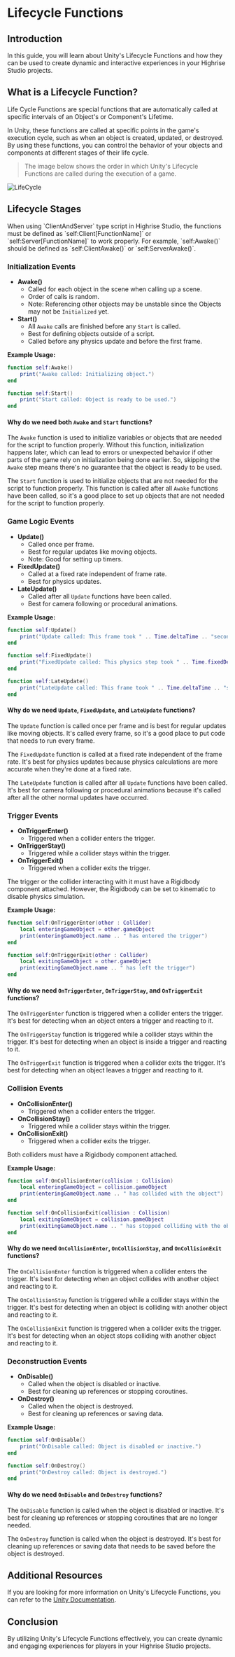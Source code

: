 # Lifecycle Functions

## Introduction
In this guide, you will learn about Unity's Lifecycle Functions and how they can be used to create dynamic and interactive experiences in your Highrise Studio projects.

## What is a Lifecycle Function?
Life Cycle Functions are special functions that are automatically called at specific intervals of an Object's or Component's Lifetime.

In Unity, these functions are called at specific points in the game's execution cycle, such as when an object is created, updated, or destroyed. By using these functions, you can control the behavior of your objects and components at different stages of their life cycle.

> The image below shows the order in which Unity's Lifecycle Functions are called during the execution of a game.

![LifeCycle](/assets/learn/guides/studio/basics/unity-life-cycle.png)

## Lifecycle Stages

<Note type="warning">
When using `ClientAndServer` type script in Highrise Studio, the functions must be defined as `self:Client[FunctionName]` or `self:Server[FunctionName]` to work properly.
For example, `self:Awake()` should be defined as `self:ClientAwake()` or `self:ServerAwake()`.
</Note>

### Initialization Events

- **Awake()**
  - Called for each object in the scene when calling up a scene.
  - Order of calls is random.
  - Note: Referencing other objects may be unstable since the Objects may not be `Initialized` yet.
- **Start()**
  - All `Awake` calls are finished before any `Start` is called.
  - Best for defining objects outside of a script.
  - Called before any physics update and before the first frame.

**Example Usage:**
```lua
function self:Awake()
    print("Awake called: Initializing object.")
end

function self:Start()
    print("Start called: Object is ready to be used.")
end
```

#### Why do we need both `Awake` and `Start` functions?
The `Awake` function is used to initialize variables or objects that are needed for the script to function properly. Without this function, initialization happens later, which can lead to errors or unexpected behavior if other parts of the game rely on initialization being done earlier. So, skipping the `Awake` step means there's no guarantee that the object is ready to be used.

The `Start` function is used to initialize objects that are not needed for the script to function properly. This function is called after all `Awake` functions have been called, so it's a good place to set up objects that are not needed for the script to function properly.

### Game Logic Events

- **Update()**
  - Called once per frame.
  - Best for regular updates like moving objects.
  - Note: Good for setting up timers.
- **FixedUpdate()**
  - Called at a fixed rate independent of frame rate.
  - Best for physics updates.
- **LateUpdate()**
  - Called after all `Update` functions have been called.
  - Best for camera following or procedural animations.

**Example Usage:**
```lua
function self:Update()
    print("Update called: This frame took " .. Time.deltaTime .. "seconds")
end

function self:FixedUpdate()
    print("FixedUpdate called: This physics step took " .. Time.fixedDeltaTime .. " seconds")
end

function self:LateUpdate()
    print("LateUpdate called: This frame took " .. Time.deltaTime .. "seconds, but I'm happening after all the other normal Updates occured")
end
```

#### Why do we need `Update`, `FixedUpdate`, and `LateUpdate` functions?

The `Update` function is called once per frame and is best for regular updates like moving objects. It's called every frame, so it's a good place to put code that needs to run every frame.

The `FixedUpdate` function is called at a fixed rate independent of the frame rate. It's best for physics updates because physics calculations are more accurate when they're done at a fixed rate.

The `LateUpdate` function is called after all `Update` functions have been called. It's best for camera following or procedural animations because it's called after all the other normal updates have occurred.

### Trigger Events

- **OnTriggerEnter()**
  - Triggered when a collider enters the trigger.
- **OnTriggerStay()**
  - Triggered while a collider stays within the trigger.
- **OnTriggerExit()**
  - Triggered when a collider exits the trigger.
  
<Note type="warning">
The trigger or the collider interacting with it must have a Rigidbody component attached. However, the Rigidbody can be set to kinematic to disable physics simulation.
</Note>

**Example Usage:**
```lua
function self:OnTriggerEnter(other : Collider)
    local enteringGameObject = other.gameObject
    print(enteringGameObject.name .. " has entered the trigger")
end

function self:OnTriggerExit(other : Collider)
    local exitingGameObject = other.gameObject
    print(exitingGameObject.name .. " has left the trigger")
end
```

#### Why do we need `OnTriggerEnter`, `OnTriggerStay`, and `OnTriggerExit` functions?

The `OnTriggerEnter` function is triggered when a collider enters the trigger. It's best for detecting when an object enters a trigger and reacting to it.

The `OnTriggerStay` function is triggered while a collider stays within the trigger. It's best for detecting when an object is inside a trigger and reacting to it.

The `OnTriggerExit` function is triggered when a collider exits the trigger. It's best for detecting when an object leaves a trigger and reacting to it.

### Collision Events

- **OnCollisionEnter()**
  - Triggered when a collider enters the trigger.
- **OnCollisionStay()**
  - Triggered while a collider stays within the trigger.
- **OnCollisionExit()**
  - Triggered when a collider exits the trigger.

<Note type="warning">
Both colliders must have a Rigidbody component attached.
</Note>

**Example Usage:**
```lua
function self:OnCollisionEnter(collision : Collision)
    local enteringGameObject = collision.gameObject
    print(enteringGameObject.name .. " has collided with the object")
end

function self:OnCollisionExit(collision : Collision)
    local exitingGameObject = collision.gameObject
    print(exitingGameObject.name .. " has stopped colliding with the object")
end
```

#### Why do we need `OnCollisionEnter`, `OnCollisionStay`, and `OnCollisionExit` functions?

The `OnCollisionEnter` function is triggered when a collider enters the trigger. It's best for detecting when an object collides with another object and reacting to it.

The `OnCollisionStay` function is triggered while a collider stays within the trigger. It's best for detecting when an object is colliding with another object and reacting to it.

The `OnCollisionExit` function is triggered when a collider exits the trigger. It's best for detecting when an object stops colliding with another object and reacting to it.

### Deconstruction Events

- **OnDisable()**
  - Called when the object is disabled or inactive.
  - Best for cleaning up references or stopping coroutines.
- **OnDestroy()**
  - Called when the object is destroyed.
  - Best for cleaning up references or saving data.
  
**Example Usage:**
```lua
function self:OnDisable()
    print("OnDisable called: Object is disabled or inactive.")
end

function self:OnDestroy()
    print("OnDestroy called: Object is destroyed.")
end
```

#### Why do we need `OnDisable` and `OnDestroy` functions?

The `OnDisable` function is called when the object is disabled or inactive. It's best for cleaning up references or stopping coroutines that are no longer needed.

The `OnDestroy` function is called when the object is destroyed. It's best for cleaning up references or saving data that needs to be saved before the object is destroyed.

## Additional Resources

If you are looking for more information on Unity's Lifecycle Functions, you can refer to the [Unity Documentation](https://docs.unity3d.com/2022.3/Documentation/Manual/ExecutionOrder.html).

## Conclusion

By utilizing Unity's Lifecycle Functions effectively, you can create dynamic and engaging experiences for players in your Highrise Studio projects.
